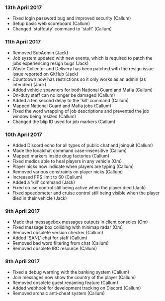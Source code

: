 ### 13th April 2017
* Fixed login password bug and improved security (Callum)
* Setup basic web scoreboard (Callum)
* Changed 'staffduty' command to 'staff' (Callum)

### 11th April 2017
* Removed SubAdmin (Jack)
* Job system updated with new events, which is required to patch the jobs experiencing resign bugs (Jack)
* Waste Collector and Delivery has been patched with the resign issue issue reported on GitHub (Jack) 
* Countdown now has restrictions so it only works as an admin (as intended) (Jack)
* Added vehicle spawners for both National Guard and Mafia (Callum)
* On-duty staff can no longer be damaged (Callum)
* Added a ten second delay to the 'kill' command (Callum)
* Mapped National Guard and Mafia jobs (Callum)
* Fixed the word wrapping of job descriptions and prevented the job window being resized (Callum)
* Changed the blip ID used for job markers (Callum)

### 10th April 2017
* Added Discord echo for all types of public chat and joinquit (Callum)
* Made the localchat command case-insensitive (Callum)
* Mapped markers inside drug factories (Callum)
* Fixed medics able to heal players in any vehicle (Om)
* Player nicks now indicate when players are typing (Callum)
* Removed various constraints on player nicks (Callum)
* Increased FPS limit to 60 (Callum)
* Added a 'kill' command (Jack)
* Fixed cruise control still being active when the player died (Jack)
* Fixed speedometer and cruise control still being visible when the player died in their vehicle (Jack)

### 9th April 2017
* Made that messagebox messages outputs in client consoles (Om)
* Fixed message box colliding with minimap radar (Om)
* Removed obsolete version checker (Callum)
* Added 'SANL' chat for staff (Callum)
* Removed bad word filtering from chat (Callum)
* Removed obsolete IRC resource (Callum)

### 8th April 2017
* Fixed a debug warning with the banking system (Callum)
* Join messages now show the country of the player (Callum)
* Removed obsolete guest renaming feature (Callum)
* Added webhook for development tracking on Discord (Callum)
* Removed archaic anti-cheat system (Callum)
